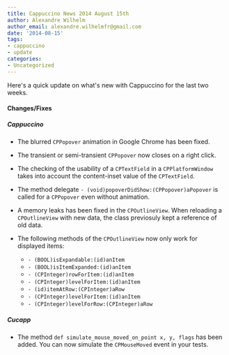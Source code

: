 ```yaml
---
title: Cappuccino News 2014 August 15th
author: Alexandre Wilhelm
author_email: alexandre.wilhelmfr@gmail.com
date: '2014-08-15'
tags:
- cappuccino
- update
categories:
- Uncategorized
---
```


Here's a quick update on what's new with Cappuccino for the last two weeks.

#### Changes/Fixes

##### Cappuccino

- The blurred `CPPopover` animation in Google Chrome has been fixed.

- The transient or semi-transient `CPPopover` now closes on a right click.

- The checking of the usability of a `CPTextField` in a `CPPlatformWindow` takes into account the content-inset value of the `CPTextField`.

- The method delegate `- (void)popoverDidShow:(CPPopover)aPopover` is called for a `CPPopover` even without animation.

- A memory leaks has been fixed in the `CPOutlineView`. When reloading a `CPOutlineView` with new data, the class previosuly kept a reference of old data.

- The following methods of the `CPOutlineView` now only work for displayed items:
    - `- (BOOL)isExpandable:(id)anItem`
    - `- (BOOL)isItemExpanded:(id)anItem`
    - `- (CPInteger)rowForItem:(id)anItem`
    - `- (CPInteger)levelForItem:(id)anItem`
    - `- (id)itemAtRow:(CPInteger)aRow`
    - `- (CPInteger)levelForItem:(id)anItem`
    - `- (CPInteger)levelForRow:(CPInteger)aRow`

##### Cucapp

- The method `def simulate_mouse_moved_on_point x, y, flags` has been added. You can now simulate the `CPMouseMoved` event in your tests.

